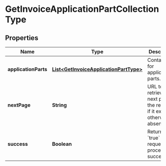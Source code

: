 

# GetInvoiceApplicationPartCollectionType


## Properties

| Name | Type | Description | Notes |
|------------ | ------------- | ------------- | -------------|
|**applicationParts** | [**List&lt;GetInvoiceApplicationPartType&gt;**](GetInvoiceApplicationPartType.md) | Container for application parts.  |  [optional] |
|**nextPage** | **String** | URL to retrieve the next page of the response if it exists; otherwise absent.  |  [optional] |
|**success** | **Boolean** | Returns &#x60;true&#x60; if the request was processed successfully. |  [optional] |



